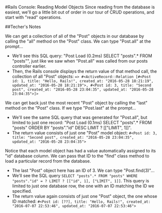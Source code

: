 #Rails Console: Reading Model Objects
Since reading from the database is easiest, we'll go a little bit out of order in our tour of CRUD operations, and start with "read" operations.

##Techer's Notes


We can get a collection of all of the "Post" objects in our database by calling the "all" method on the "Post" class. We can type "Post.all" at the prompt...

   * We'll see this SQL query: "Post Load (0.2ms) SELECT "posts".* FROM "posts"", just like we saw when "Post.all" was called from our posts controller earlier.
   * Then, the Rails console displays the return value of that method call, the collection of all "Post" objects: `=> #<ActiveRecord::Relation [#<Post id: 1, title: "Hello, Rails!", created_at: "2016-05-28 18:21:19", updated_at: "2016-05-28 18:21:19">, #<Post id: 3, title: "Second post", created_at: "2016-05-28 23:04:35", updated_at: "2016-05-28 23:04:35">]>`

We can get back just the most recent "Post" object by calling the "last" method on the "Post" class. If we type "Post.last" at the prompt...

   * We'll see the same SQL query that was generated for "Post.all", but limited to just one record: "Post Load (0.1ms) SELECT "posts".* FROM "posts" ORDER BY "posts"."id" DESC LIMIT ? [["LIMIT", 1]]".
   * The return value consists of just one "Post" model object: `#<Post id: 3, title: "Second post", created_at: "2016-05-28 23:04:35", updated_at: "2016-05-28 23:04:35">`

Notice that each model object has had a value automatically assigned to its "id" database column. We can pass that ID to the "find" class method to load a particular record from the database.

   * The last "Post" object here has an ID of 3. We can type "Post.find(3)"...
   * We'll see the SQL query `SELECT "posts".* FROM "posts" WHERE "posts"."id" = ? LIMIT ? [["id", 1], ["LIMIT", 1]]`. This query is limited to just one database row, the one with an ID matching the ID we specified.
   * The return value again consists of just one "Post" object, the one whose ID matched: 
   `#<Post id: [??], title: "Hello, Rails!", created_at: "2016-07-07 22:53:46", updated_at: "2016-07-07 22:53:46">`
